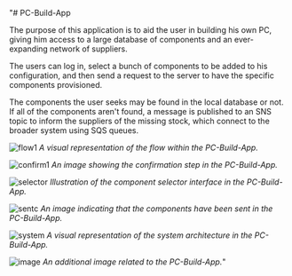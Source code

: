 "# PC-Build-App

The purpose of this application is to aid the user in building his own PC, giving him access to a large database of components and an ever-expanding network of suppliers.

The users can log in, select a bunch of components to be added to his configuration, and then send a request to the server to have the specific components provisioned.

The components the user seeks may be found in the local database or not. If all of the components aren't found, a message is published to an SNS topic to inform the suppliers of the missing stock, which connect to the broader system using SQS queues.

![flow1](https://github.com/AndreiM29/PC-Build-App/raw/main/assets/72067795/27b2d1b1-2737-4aab-a636-ea5e1405fa17.png)
*A visual representation of the flow within the PC-Build-App.*

![confirm1](https://github.com/AndreiM29/PC-Build-App/raw/main/assets/72067795/d05d4c72-5ece-407b-935e-606362cac307.png)
*An image showing the confirmation step in the PC-Build-App.*

![selector](https://github.com/AndreiM29/PC-Build-App/raw/main/assets/72067795/3758c17d-838d-4563-8e42-c430e2ad2119.png)
*Illustration of the component selector interface in the PC-Build-App.*

![sentc](https://github.com/AndreiM29/PC-Build-App/raw/main/assets/72067795/c220c764-2814-49b6-9aa5-c5f3c7e2f576.png)
*An image indicating that the components have been sent in the PC-Build-App.*

![system](https://github.com/AndreiM29/PC-Build-App/raw/main/assets/72067795/8b776ba2-4f8b-4dcb-ace3-f3a2e12f51bf.png)
*A visual representation of the system architecture in the PC-Build-App.*

![image](https://github.com/AndreiM29/PC-Build-App/raw/main/assets/72067795/25cb7fdd-b6eb-49c9-a81e-3e7f4856d6a9.png)
*An additional image related to the PC-Build-App.*"

